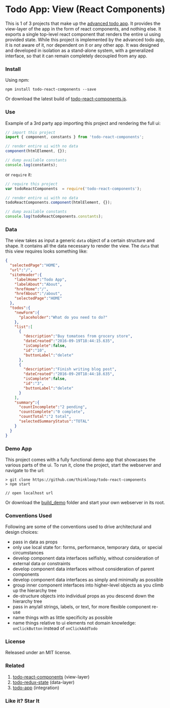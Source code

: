 # Todo App: View (React Components)

This is 1 of 3 projects that make up the [advanced todo app](https://github.com/thinkloop/todo-app). It provides the view-layer of the app in the form of react components, and nothing else. It exports a single top-level react component that renders the entire ui using provided state. While this project is implemented by the advanced todo app, it is not aware of it, nor dependent on it or any other app. It was designed and developed in isolation as a stand-alone system, with a generalized interface, so that it can remain completely decoupled from any app.

### Install
Using npm:

```
npm install todo-react-components --save
```

Or download the latest build of [todo-react-components.js](build/todo-react-components.js).

### Use
Example of a 3rd party app importing this project and rendering the full ui:

```javascript
// import this project
import { component, constants } from 'todo-react-components'; 

// render entire ui with no data
component(htmlElement, {});

// dump available constants
console.log(constants);
```

or `require` it:

```javascript
// require this project
var todoReactComponents  = require('todo-react-components');

// render entire ui with no data
todoReactComponents.component(htmlElement, {});

// dump available constants
console.log(todoReactComponents.constants); 
```

### Data
The view takes as input a generic `data` object of a certain structure and shape. It contains all the data necessary to render the view. The `data` that this view requires looks something like:

```json
{  
  "selectedPage":"HOME",
  "url":"/",
  "siteHeader":{  
    "labelHome":"Todo App",
    "labelAbout":"About",
    "hrefHome":"/",
    "hrefAbout":"/about",
    "selectedPage":"HOME"
  },
  "todos":{  
    "newForm":{  
      "placeholder":"What do you need to do?"
    },
    "list":[  
      {  
        "description":"Buy tomatoes from grocery store",
        "dateCreated":"2016-09-19T18:44:15.635",
        "isComplete":false,
        "id":"10",
        "buttonLabel":"delete"
      },
      {  
        "description":"Finish writing blog post",
        "dateCreated":"2016-09-20T18:44:18.635",
        "isComplete":false,
        "id":"3",
        "buttonLabel":"delete"
      }
    ],
    "summary":{  
      "countIncomplete":"2 pending",
      "countComplete":"0 complete",
      "countTotal":"2 total",
      "selectedSummaryStatus":"TOTAL"
    }
  }
}
```

### Demo App

This project comes with a fully functional demo app that showcases the various parts of the ui. To run it, clone the project, start the webserver and navigate to the url:

```
> git clone https://github.com/thinkloop/todo-react-components
> npm start

// open localhost url
```
Or download the [build_demo](build_demo) folder and start your own webserver in its root.

### Conventions Used
Following are some of the conventions used to drive architectural and design choices:
- pass in data as props
- only use local state for: forms, performance, temporary data, or special circumstances
- develop component data interfaces selfishly, without consideration of external data or constraints
- develop component data interfaces without consideration of parent components
- develop component data interfaces as simply and minimally as possible
- group inner component interfaces into higher-level objects as you climb up the hierarchy tree
- de-structure objects into individual props as you descend down the hierarchy tree
- pass in any/all strings, labels, or text, for more flexible component re-use
- name things with as little specificity as possible
- name things relative to ui elements not domain knowledge: `onClickButton` instead of `onClickAddTodo`

### License

Released under an MIT license.

### Related
1. [todo-react-components](https://github.com/thinkloop/todo-react-components) (view-layer)
2. [todo-redux-state](https://github.com/thinkloop/todo-redux-state) (data-layer)
3. [todo-app](https://github.com/thinkloop/todo-app) (integration)

### Like it? Star It
